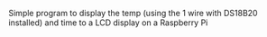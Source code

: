 Simple program to display the temp (using the 1 wire with DS18B20 installed) and time to a LCD display on a Raspberry Pi
